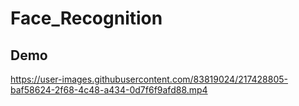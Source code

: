 # Face_Recognition

## Demo

https://user-images.githubusercontent.com/83819024/217428805-baf58624-2f68-4c48-a434-0d7f6f9afd88.mp4

